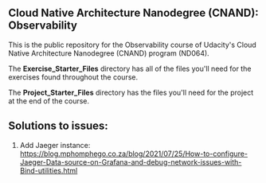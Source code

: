## Cloud Native Architecture Nanodegree (CNAND): Observability

This is the public repository for the Observability course of Udacity's Cloud Native Architecture Nanodegree (CNAND) program (ND064).

The  **Exercise_Starter_Files** directory has all of the files you'll need for the exercises found throughout the course.

The **Project_Starter_Files** directory has the files you'll need for the project at the end of the course.


## Solutions to issues:

1. Add Jaeger instance: https://blog.mphomphego.co.za/blog/2021/07/25/How-to-configure-Jaeger-Data-source-on-Grafana-and-debug-network-issues-with-Bind-utilities.html
